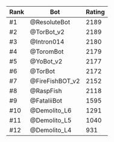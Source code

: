 Rank|Bot|Rating
---|---|---
#1|@ResoluteBot|2189
#2|@TorBot_v2|2189
#3|@Intron014|2180
#4|@ToromBot|2179
#5|@YoBot_v2|2177
#6|@TorBot|2172
#7|@FireFishBOT_v2|2152
#8|@RaspFish|2118
#9|@FataliiBot|1595
#10|@Demolito_L6|1291
#11|@Demolito_L5|1040
#12|@Demolito_L4|931
